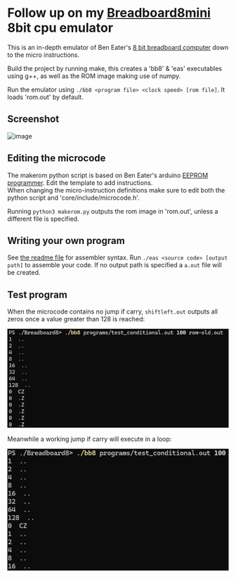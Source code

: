 # Follow up on my [Breadboard8mini](https://github.com/minMelody/Breadboard8mini) 8bit cpu emulator

This is an in-depth emulator of Ben Eater's [8 bit breadboard computer](https://youtube.com/playlist?list=PLowKtXNTBypGqImE405J2565dvjafglHU) down to the micro instructions.

Build the project by running make, this creates a 'bb8' & 'eas' executables using g++, as well as the ROM image making use of numpy.

Run the emulator using `./bb8 <program file> <clock speed> [rom file]`. It loads 'rom.out' by default.

## Screenshot
![image](https://github.com/minMelody/Breadboard8/assets/138899007/e4818787-3065-463a-a55a-05b6813acf43)

## Editing the microcode

The makerom python script is based on Ben Eater's arduino [EEPROM programmer](https://github.com/beneater/eeprom-programmer).
Edit the template to add instructions.<br>
When changing the micro-instruction definitions make sure to edit both the python script and 'core/include/microcode.h'.

Running `python3 makerom.py` outputs the rom image in 'rom.out', unless a different file is specified.

## Writing your own program
See [the readme file](https://github.com/minMelody/Breadboard8/blob/main/assembler/README.md) for assembler syntax.
Run `./eas <source code> [output path]` to assemble your code. If no output path is specified a `a.out` file will be created.

## Test program
When the microcode contains no jump if carry, `shiftleft.out` outputs all zeros once a value greater than 128 is reached:

![example of conditional jump not implemented](screenshot-no-jc.png)

Meanwhile a working jump if carry will execute in a loop:

![example of working jump carry](screenshot-working-jc.png)
